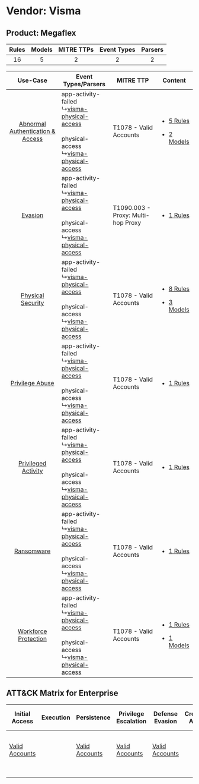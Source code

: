 Vendor: Visma
=============
Product: Megaflex
-----------------
| Rules | Models | MITRE TTPs | Event Types | Parsers |
|:-----:|:------:|:----------:|:-----------:|:-------:|
|  16   |   5    |     2      |      2      |    2    |

|    Use-Case    | Event Types/Parsers    | MITRE TTP    | Content    |
|:----:| ---- | ---- | ---- |
| [Abnormal Authentication & Access](../../../UseCases/uc_abnormal_authentication_&_access.md) |  app-activity-failed<br> ↳[visma-physical-access](Ps/pC_vismaphysicalaccess.md)<br><br> physical-access<br> ↳[visma-physical-access](Ps/pC_vismaphysicalaccess.md)<br> | T1078 - Valid Accounts<br>    | [<ul><li>5 Rules</li></ul><ul><li>2 Models</li></ul>](RM/r_m_visma_megaflex_Abnormal_Authentication_&_Access.md) |
|    [Evasion](../../../UseCases/uc_evasion.md)    |  app-activity-failed<br> ↳[visma-physical-access](Ps/pC_vismaphysicalaccess.md)<br><br> physical-access<br> ↳[visma-physical-access](Ps/pC_vismaphysicalaccess.md)<br> | T1090.003 - Proxy: Multi-hop Proxy<br> | [<ul><li>1 Rules</li></ul>](RM/r_m_visma_megaflex_Evasion.md)    |
|    [Physical Security](../../../UseCases/uc_physical_security.md)    |  app-activity-failed<br> ↳[visma-physical-access](Ps/pC_vismaphysicalaccess.md)<br><br> physical-access<br> ↳[visma-physical-access](Ps/pC_vismaphysicalaccess.md)<br> | T1078 - Valid Accounts<br>    | [<ul><li>8 Rules</li></ul><ul><li>3 Models</li></ul>](RM/r_m_visma_megaflex_Physical_Security.md)    |
|    [Privilege Abuse](../../../UseCases/uc_privilege_abuse.md)    |  app-activity-failed<br> ↳[visma-physical-access](Ps/pC_vismaphysicalaccess.md)<br><br> physical-access<br> ↳[visma-physical-access](Ps/pC_vismaphysicalaccess.md)<br> | T1078 - Valid Accounts<br>    | [<ul><li>1 Rules</li></ul>](RM/r_m_visma_megaflex_Privilege_Abuse.md)    |
|    [Privileged Activity](../../../UseCases/uc_privileged_activity.md)    |  app-activity-failed<br> ↳[visma-physical-access](Ps/pC_vismaphysicalaccess.md)<br><br> physical-access<br> ↳[visma-physical-access](Ps/pC_vismaphysicalaccess.md)<br> | T1078 - Valid Accounts<br>    | [<ul><li>1 Rules</li></ul>](RM/r_m_visma_megaflex_Privileged_Activity.md)    |
|    [Ransomware](../../../UseCases/uc_ransomware.md)    |  app-activity-failed<br> ↳[visma-physical-access](Ps/pC_vismaphysicalaccess.md)<br><br> physical-access<br> ↳[visma-physical-access](Ps/pC_vismaphysicalaccess.md)<br> | T1078 - Valid Accounts<br>    | [<ul><li>1 Rules</li></ul>](RM/r_m_visma_megaflex_Ransomware.md)    |
|    [Workforce Protection](../../../UseCases/uc_workforce_protection.md)    |  app-activity-failed<br> ↳[visma-physical-access](Ps/pC_vismaphysicalaccess.md)<br><br> physical-access<br> ↳[visma-physical-access](Ps/pC_vismaphysicalaccess.md)<br> | T1078 - Valid Accounts<br>    | [<ul><li>1 Rules</li></ul><ul><li>1 Models</li></ul>](RM/r_m_visma_megaflex_Workforce_Protection.md)    |

ATT&CK Matrix for Enterprise
----------------------------
| Initial Access                                                      | Execution | Persistence                                                         | Privilege Escalation                                                | Defense Evasion                                                     | Credential Access | Discovery | Lateral Movement | Collection | Command and Control                                                                                                                       | Exfiltration | Impact |
| ------------------------------------------------------------------- | --------- | ------------------------------------------------------------------- | ------------------------------------------------------------------- | ------------------------------------------------------------------- | ----------------- | --------- | ---------------- | ---------- | ----------------------------------------------------------------------------------------------------------------------------------------- | ------------ | ------ |
| [Valid Accounts](https://attack.mitre.org/techniques/T1078)<br><br> |           | [Valid Accounts](https://attack.mitre.org/techniques/T1078)<br><br> | [Valid Accounts](https://attack.mitre.org/techniques/T1078)<br><br> | [Valid Accounts](https://attack.mitre.org/techniques/T1078)<br><br> |                   |           |                  |            | [Proxy: Multi-hop Proxy](https://attack.mitre.org/techniques/T1090/003)<br><br>[Proxy](https://attack.mitre.org/techniques/T1090)<br><br> |              |        |